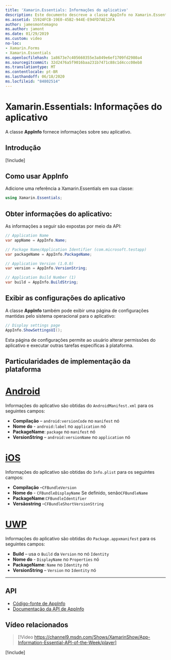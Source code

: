 ```yaml
---
title: 'Xamarin.Essentials: Informações do aplicativo'
description: Este documento descreve a classe AppInfo no Xamarin.Essentials , que fornece informações sobre seu aplicativo. Por exemplo, ela expõe o nome e a versão do aplicativo.
ms.assetid: 15924FCB-19E0-45B2-944E-E94FD7AE12FA
author: jamesmontemagno
ms.author: jamont
ms.date: 01/29/2019
ms.custom: video
no-loc:
- Xamarin.Forms
- Xamarin.Essentials
ms.openlocfilehash: 1a8673e7c405660355e3a849e6ef1709fd2980a4
ms.sourcegitcommit: 32d2476a5f9016baa231b7471c88c1d4ccc08eb8
ms.translationtype: MT
ms.contentlocale: pt-BR
ms.lasthandoff: 06/18/2020
ms.locfileid: "84802514"
---
```

# <a name="xamarinessentials-app-information"></a>Xamarin.Essentials: Informações do aplicativo

A classe **AppInfo** fornece informações sobre seu aplicativo.

## <a name="get-started"></a>Introdução

[!include[](~/essentials/includes/get-started.md)]

## <a name="using-appinfo"></a>Como usar AppInfo

Adicione uma referência a Xamarin.Essentials em sua classe:

```csharp
using Xamarin.Essentials;
```

## <a name="obtaining-application-information"></a>Obter informações do aplicativo:

As informações a seguir são expostas por meio da API:

```csharp
// Application Name
var appName = AppInfo.Name;

// Package Name/Application Identifier (com.microsoft.testapp)
var packageName = AppInfo.PackageName;

// Application Version (1.0.0)
var version = AppInfo.VersionString;

// Application Build Number (1)
var build = AppInfo.BuildString;
```

## <a name="displaying-application-settings"></a>Exibir as configurações do aplicativo

A classe **AppInfo** também pode exibir uma página de configurações mantidas pelo sistema operacional para o aplicativo:

```csharp
// Display settings page
AppInfo.ShowSettingsUI();
```

Esta página de configurações permite ao usuário alterar permissões do aplicativo e executar outras tarefas específicas à plataforma.

## <a name="platform-implementation-specifics"></a>Particularidades de implementação da plataforma

# <a name="android"></a>[Android](#tab/android)

Informações do aplicativo são obtidas do `AndroidManifest.xml` para os seguintes campos:

- **Compilação** – `android:versionCode` no `manifest` nó
- **Nome do**  -  `android:label` no `application` nó
- **PackageName**: `package` no `manifest` nó
- **VersionString** – `android:versionName` no `application` nó

# <a name="ios"></a>[iOS](#tab/ios)

Informações do aplicativo são obtidas do `Info.plist` para os seguintes campos:

- **Compilação** –`CFBundleVersion`
- **Nome do**  -  `CFBundleDisplayName` Se definido, senão`CFBundleName`
- **PackageName**:`CFBundleIdentifier`
- **Versãostring** –`CFBundleShortVersionString`

# <a name="uwp"></a>[UWP](#tab/uwp)

Informações do aplicativo são obtidas do `Package.appxmanifest` para os seguintes campos:

- **Build** – usa o `Build` da `Version` no nó `Identity`
- **Nome do**  -  `DisplayName` no `Properties` nó
- **PackageName**: `Name` no `Identity` nó
- **VersionString** – `Version` no `Identity` nó

--------------

## <a name="api"></a>API

- [Código-fonte de AppInfo](https://github.com/xamarin/Essentials/tree/main/Xamarin.Essentials/AppInfo)
- [Documentação da API de AppInfo](xref:Xamarin.Essentials.AppInfo)

## <a name="related-video"></a>Vídeo relacionados

> [!Video https://channel9.msdn.com/Shows/XamarinShow/App-Information-Essential-API-of-the-Week/player]

[!include[](~/essentials/includes/xamarin-show-essentials.md)]

